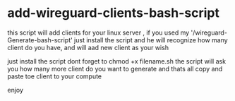 # add-wireguard-clients-bash-script

this script will add clients for your linux server , if you used my '/wireguard-Generate-bash-script' just install the script and he will recognize how many client do you have, and will aad new client as your wish  

just install the script 
dont forget to  chmod +x filename.sh
the script will ask you how many more client do you want to generate and thats all
copy and paste toe client to your compute

enjoy 
